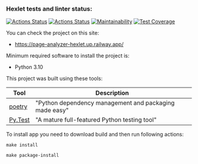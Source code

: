 ### Hexlet tests and linter status:
[![Actions Status](https://github.com/GunGalla/python-project-83/workflows/hexlet-check/badge.svg)](https://github.com/GunGalla/python-project-83/actions)
[![Actions Status](https://github.com/GunGalla/python-project-83/workflows/Python%20CI/badge.svg)](https://github.com/GunGalla/python-project-83/actions)
[![Maintainability](https://api.codeclimate.com/v1/badges/421d69aad7bfa2b5c687/maintainability)](https://codeclimate.com/github/GunGalla/python-project-83/maintainability)
[![Test Coverage](https://api.codeclimate.com/v1/badges/421d69aad7bfa2b5c687/test_coverage)](https://codeclimate.com/github/GunGalla/python-project-83/test_coverage)

You can check the project on this site:
- https://page-analyzer-hexlet.up.railway.app/

Minimum required software to install the project is:

- Python 3.10

This project was built using these tools:

| Tool                                                                        | Description                                             |
|-----------------------------------------------------------------------------|---------------------------------------------------------|
| [poetry](https://poetry.eustace.io/)                                        | "Python dependency management and packaging made easy"  |
| [Py.Test](https://pytest.org)                                               | "A mature full-featured Python testing tool"            |

To install app you need to download build and then run following actions:

`make install`

`make package-install`
